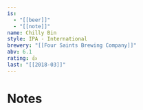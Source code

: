 ```yaml
---
is:
  - "[[beer]]"
  - "[[note]]"
name: Chilly Bin
style: IPA - International
brewery: "[[Four Saints Brewing Company]]"
abv: 6.1
rating: 👍
last: "[[2018-03]]"
---
```

# Notes

